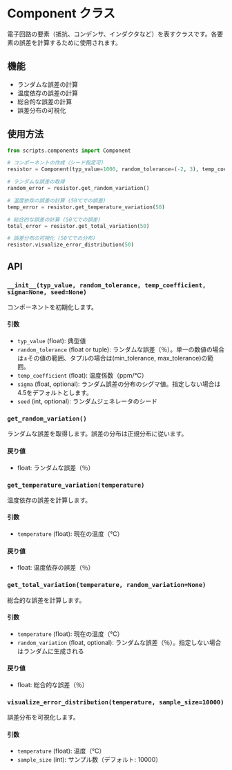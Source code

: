 # Component クラス

電子回路の要素（抵抗、コンデンサ、インダクタなど）を表すクラスです。各要素の誤差を計算するために使用されます。

## 機能

- ランダムな誤差の計算
- 温度依存の誤差の計算
- 総合的な誤差の計算
- 誤差分布の可視化

## 使用方法

```python
from scripts.components import Component

# コンポーネントの作成（シード指定可）
resistor = Component(typ_value=1000, random_tolerance=(-2, 3), temp_coefficient=100, sigma=3, seed=42)

# ランダムな誤差の取得
random_error = resistor.get_random_variation()

# 温度依存の誤差の計算 (50℃での誤差)
temp_error = resistor.get_temperature_variation(50)

# 総合的な誤差の計算 (50℃での誤差)
total_error = resistor.get_total_variation(50)

# 誤差分布の可視化 (50℃での分布)
resistor.visualize_error_distribution(50)
```

## API

### `__init__(typ_value, random_tolerance, temp_coefficient, sigma=None, seed=None)`

コンポーネントを初期化します。

#### 引数

- `typ_value` (float): 典型値
- `random_tolerance` (float or tuple): ランダムな誤差（％）。単一の数値の場合は±その値の範囲、タプルの場合は(min_tolerance, max_tolerance)の範囲。
- `temp_coefficient` (float): 温度係数（ppm/℃）
- `sigma` (float, optional): ランダム誤差の分布のシグマ値。指定しない場合は4.5をデフォルトとします。
- `seed` (int, optional): ランダムジェネレータのシード

### `get_random_variation()`

ランダムな誤差を取得します。誤差の分布は正規分布に従います。

#### 戻り値

- float: ランダムな誤差（％）

### `get_temperature_variation(temperature)`

温度依存の誤差を計算します。

#### 引数

- `temperature` (float): 現在の温度（℃）

#### 戻り値

- float: 温度依存の誤差（％）

### `get_total_variation(temperature, random_variation=None)`

総合的な誤差を計算します。

#### 引数

- `temperature` (float): 現在の温度（℃）
- `random_variation` (float, optional): ランダムな誤差（％）。指定しない場合はランダムに生成される

#### 戻り値

- float: 総合的な誤差（％）

### `visualize_error_distribution(temperature, sample_size=10000)`

誤差分布を可視化します。

#### 引数

- `temperature` (float): 温度（℃）
- `sample_size` (int): サンプル数（デフォルト: 10000）